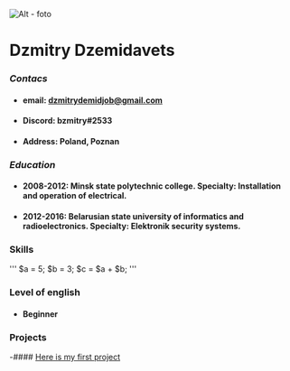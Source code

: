 ![Alt - foto](.\rsschool-cv\assets\img\img_1469.jpg)

# **Dzmitry Dzemidavets**

### _Contacs_

- #### email: dzmitrydemidjob@gmail.com
- #### Discord: bzmitry#2533
- #### Address: Poland, Poznan

### **_Education_**

- #### 2008-2012: Minsk state polytechnic college. Specialty: Installation and operation of electrical.
- #### 2012-2016: Belarusian state university of informatics and radioelectronics. Specialty: Elektronik security systems.

### Skills

'''
$a = 5;
$b = 3;
$c = $a + $b;
'''

### Level of english

- #### Beginner

### Projects

-#### [Here is my first project](https://DzmitryDemid.github.io/rsschool-cv/cv)
